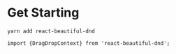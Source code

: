 # Get Starting

```
yarn add react-beautiful-dnd
```

```
import {DragDropContext} from 'react-beautiful-dnd';
```